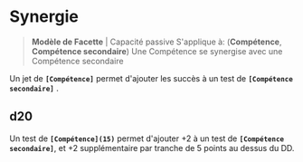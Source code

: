 # Synergie

> **Modèle de Facette** \| Capacité passive S'applique à: \(**Compétence**, **Compétence secondaire**\) Une Compétence se synergise avec une Compétence secondaire

Un jet de **`[Compétence]`** permet d'ajouter les succès à un test de **`[Compétence secondaire]`** .

## d20

Un test de **`[Compétence](15)`** permet d'ajouter +2 à un test de **`[Compétence secondaire]`**, et +2 supplémentaire par tranche de 5 points au dessus du DD.

